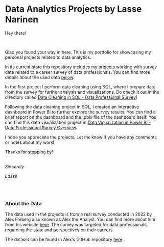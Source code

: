 # Data Analytics Projects by Lasse Narinen

Hey there!

<br/>

Glad you found your way in here. This is my portfolio for showcasing my personal projects related to data analytics.

In its current state this repository includes my projects working with survey data related to a career survey of data professionals. You can find more details about the used data [below](#dataset-info).

In the first project I perform data cleaning using SQL, where I prepare data from the survey for further analysis and visualizations. Do check it out in the directory called [Data Cleaning in SQL - Data Professional Survey](https://github.com/delissious/dps/tree/main/Data%20Cleaning%20in%20SQL%20-%20Data%20Professional%20Survey)!

Following the data cleaning project in SQL, I created an interactive dashboard in Power BI to further explore the survey results. You can find a brief report on the dashboard and the .pbix file of the dashboard itself. You can find this data visualization project in [Data Visualization in Power BI - Data Professional Survey Overview](https://github.com/delissious/dps/tree/main/Data%20Visualization%20in%20Power%20BI%20-%20Data%20Professional%20Survey%20Overview).

I hope you appreciate the projects. Let me know if you have any comments or notes about my work!

Thanks for stopping by!
<br/>
<br/>

_Sincerely_

_Lasse_

<br/>
<br/>

<a name="dataset-info"></a>
### About the Data

The data used in the projects is from a real survey conducted in 2022 by Alex Freberg also known as Alex the Analyst. You can find more about him from his website [here](https://www.alextheanalyst.com/about). The survey was targeted for data professionals regarding the state and perspectives on their careers.

The dataset can be found in Alex's GitHub repository [here](https://github.com/AlexTheAnalyst/Power-BI/blob/main/Power%20BI%20-%20Final%20Project.xlsx).
